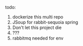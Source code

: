 todo: 
1) dockerize this multi repo
2) JSoup for rabbit-sequoia spring
3) Don't let this project die
4) ???
5) rabbitmq needed for env